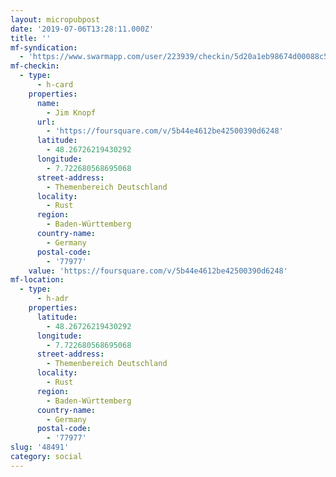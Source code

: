 ```yaml
---
layout: micropubpost
date: '2019-07-06T13:28:11.000Z'
title: ''
mf-syndication:
  - 'https://www.swarmapp.com/user/223939/checkin/5d20a1eb98674d00088c5fea'
mf-checkin:
  - type:
      - h-card
    properties:
      name:
        - Jim Knopf
      url:
        - 'https://foursquare.com/v/5b44e4612be42500390d6248'
      latitude:
        - 48.26726219430292
      longitude:
        - 7.722680568695068
      street-address:
        - Themenbereich Deutschland
      locality:
        - Rust
      region:
        - Baden-Württemberg
      country-name:
        - Germany
      postal-code:
        - '77977'
    value: 'https://foursquare.com/v/5b44e4612be42500390d6248'
mf-location:
  - type:
      - h-adr
    properties:
      latitude:
        - 48.26726219430292
      longitude:
        - 7.722680568695068
      street-address:
        - Themenbereich Deutschland
      locality:
        - Rust
      region:
        - Baden-Württemberg
      country-name:
        - Germany
      postal-code:
        - '77977'
slug: '48491'
category: social
---
```


